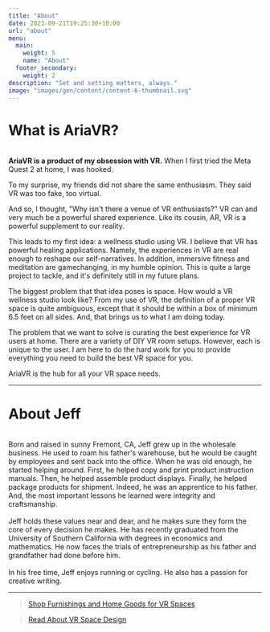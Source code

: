```yaml
---
title: "About"
date: 2023-09-21T19:25:30+10:00
url: "about"
menu:
  main:
    weight: 5
    name: "About"
  footer_secondary:
    weight: 2
description: "Set and setting matters, always."
image: "images/gen/content/content-6-thumbnail.svg"
---
```


# What is AriaVR?
\
<b>AriaVR is a product of my obsession with VR.</b> When I first tried the Meta Quest 2 at home, I was hooked. 

To my surprise, my friends did not share the same enthusiasm. They said VR was too fake, too virtual. 

And so, I thought, "Why isn't there a venue of VR enthusiasts?" VR can and very much be a powerful shared experience. Like its cousin, AR, VR is a powerful supplement to our reality.

This leads to my first idea: a wellness studio using VR. I believe that VR has powerful healing applications. Namely, the experiences in VR are real enough to reshape our self-narratives. In addition, immersive fitness and meditation are gamechanging, in my humble opinion. This is quite a large project to tackle, and it's definitely still in my future plans.

The biggest problem that that idea poses is space. How would a VR wellness studio look like? From my use of VR, the definition of a proper VR space is quite ambiguous, except that it should be within a box of minimum 6.5 feet on all sides. And, that brings us to what I am doing today.

The problem that we want to solve is curating the best experience for VR users at home. There are a variety of DIY VR room setups. However, each is unique to the user. I am here to do the hard work for you to provide everything you need to build the best VR space for you.

AriaVR is the hub for all your VR space needs.

***
# About Jeff
\
Born and raised in sunny Fremont, CA, Jeff grew up in the wholesale business. He used to roam his father's warehouse, but he would be caught by employees and sent back into the office. When he was old enough, he started helping around. First, he helped copy and print product instruction manuals. Then, he helped assemble product displays. Finally, he helped package products for shipment. Indeed, he was an apprentice to his father. And, the most important lessons he learned were integrity and craftsmanship.\
\
Jeff holds these values near and dear, and he makes sure they form the core of every decision he makes. He has recently graduated from the University of Southern California with degrees in economics and mathematics. He now faces the trials of entrepreneurship as his father and grandfather had done before him.\
\
In his free time, Jeff enjoys running or cycling. He also has a passion for creative writing.

***
> 
>
> [Shop Furnishings and Home Goods for VR Spaces](/) 

> 
>
> [Read About VR Space Design](/blog) 
